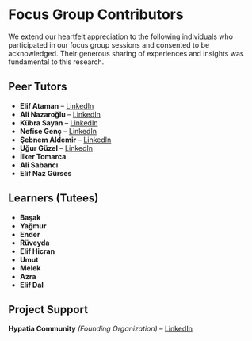# Focus Group Contributors

We extend our heartfelt appreciation to the following individuals who participated in our focus group sessions and consented to be acknowledged. Their generous sharing of experiences and insights was fundamental to this research.

## Peer Tutors

- **Elif Ataman** – [LinkedIn](https://www.linkedin.com/in/elif-ataman/)
- **Ali Nazaroğlu** – [LinkedIn](https://www.linkedin.com/in/m-ali-nazaroglu-29b727176/)
- **Kübra Sayan** – [LinkedIn](https://www.linkedin.com/in/k%C3%BCbra-%C5%9Fayan-b4130615b/)
- **Nefise Genç** – [LinkedIn](https://www.linkedin.com/in/nefise-gen%C3%A7-67ba66226/)
- **Şebnem Aldemir** – [LinkedIn](https://www.linkedin.com/in/%C5%9Febnem-aldemir-62a189245/)
- **Uğur Güzel** – [LinkedIn](https://www.linkedin.com/in/u%C4%9Fur-g%C3%BCzel-4a8339189/)
- **İlker Tomarca**  
- **Ali Sabancı**  
- **Elif Naz Gürses**

## Learners (Tutees)

- **Başak**
- **Yağmur**
- **Ender**
- **Rüveyda**
- **Elif Hicran**
- **Umut**
- **Melek**
- **Azra**
- **Elif Dal**

## Project Support

**Hypatia Community** *(Founding Organization)* – [LinkedIn](https://www.linkedin.com/company/hypatiaa/)
